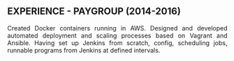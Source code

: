 ## EXPERIENCE - PAYGROUP (2014-2016)
<p align="justify">
Created Docker containers running in AWS.
Designed and developed automated deployment and scaling processes based on Vagrant and Ansible.
Having set up Jenkins from scratch, config, scheduling jobs, runnable programs from Jenkins at defined intervals. 
</p>
